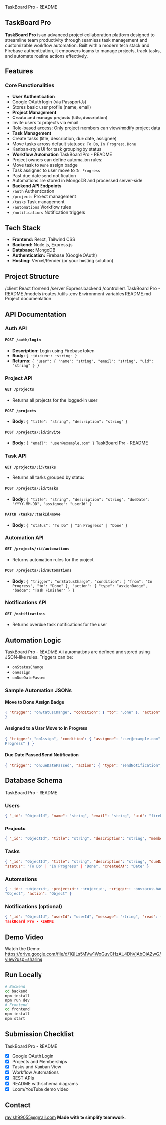 TaskBoard Pro - README
## TaskBoard Pro
**TaskBoard Pro** is an advanced project collaboration platform designed to streamline team productivity through
seamless task management and customizable workflow automation. Built with a modern tech stack and Firebase
authentication, it empowers teams to manage projects, track tasks, and automate routine actions effectively.
## Features
### Core Functionalities
- **User Authentication**
 - Google OAuth login (via PassportJs)
 - Stores basic user profile (name, email)
- **Project Management**
 - Create and manage projects (title, description)
 - Invite users to projects via email
 - Role-based access: Only project members can view/modify project data
- **Task Management**
 - Create tasks (title, description, due date, assignee)
 - Move tasks across default statuses: `To Do`, `In Progress`, `Done`
 - Kanban-style UI for task grouping by status
- **Workflow Automation**
TaskBoard Pro - README
 - Project owners can define automation rules:
 - Move task to `Done` assign badge
 - Task assigned to user move to `In Progress`
 - Past due date send notification
 - Automations are stored in MongoDB and processed server-side
- **Backend API Endpoints**
 - `/auth` Authentication
 - `/projects` Project management
 - `/tasks` Task management
 - `/automations` Workflow rules
 - `/notifications` Notification triggers
## Tech Stack
- **Frontend:** React, Tailwind CSS
- **Backend:** Node.js, Express.js
- **Database:** MongoDB
- **Authentication:** Firebase (Google OAuth)
- **Hosting:** Vercel/Render (or your hosting solution)
## Project Structure
/client React frontend
/server Express backend
 /controllers
TaskBoard Pro - README
 /models
 /routes
 /utils
.env Environment variables
README.md Project documentation
## API Documentation
### Auth API
#### `POST /auth/login`
- **Description:** Login using Firebase token
- **Body:** `{ "idToken": "string" }`
- **Returns:** `{ "user": { "name": "string", "email": "string", "uid": "string" } }`
### Project API
#### `GET /projects`
- Returns all projects for the logged-in user
#### `POST /projects`
- **Body:** `{ "title": "string", "description": "string" }`
#### `POST /projects/:id/invite`
- **Body:** `{ "email": "user@example.com" }`
TaskBoard Pro - README
### Task API
#### `GET /projects/:id/tasks`
- Returns all tasks grouped by status
#### `POST /projects/:id/tasks`
- **Body:** `{ "title": "string", "description": "string", "dueDate": "YYYY-MM-DD", "assignee": "userId" }`
#### `PATCH /tasks/:taskId/move`
- **Body:** `{ "status": "To Do" | "In Progress" | "Done" }`
### Automation API
#### `GET /projects/:id/automations`
- Returns automation rules for the project
#### `POST /projects/:id/automations`
- **Body:** `{ "trigger": "onStatusChange", "condition": { "from": "In Progress", "to": "Done" }, "action": { "type":
"assignBadge", "badge": "Task Finisher" } }`
### Notifications API
#### `GET /notifications`
- Returns overdue task notifications for the user
## Automation Logic
TaskBoard Pro - README
All automations are defined and stored using JSON-like rules. Triggers can be:
- `onStatusChange`
- `onAssign`
- `onDueDatePassed`
### Sample Automation JSONs
#### Move to Done Assign Badge
```json
{ "trigger": "onStatusChange", "condition": { "to": "Done" }, "action": { "type": "assignBadge", "badge": "Task Champion" }
}
```
#### Assigned to a User Move to In Progress
```json
{ "trigger": "onAssign", "condition": { "assignee": "user@example.com" }, "action": { "type": "moveTask", "status": "In
Progress" } }
```
#### Due Date Passed Send Notification
```json
{ "trigger": "onDueDatePassed", "action": { "type": "sendNotification", "message": "Task is overdue!" } }
```
## Database Schema
TaskBoard Pro - README
### Users
```json
{ "_id": "ObjectId", "name": "string", "email": "string", "uid": "firebase-uid", "projects": ["projectId"] }
```
### Projects
```json
{ "_id": "ObjectId", "title": "string", "description": "string", "members": ["userId"], "owner": "userId" }
```
### Tasks
```json
{ "_id": "ObjectId", "title": "string", "description": "string", "dueDate": "Date", "assignee": "userId", "projectId": "projectId",
"status": "To Do" | "In Progress" | "Done", "createdAt": "Date" }
```
### Automations
```json
{ "_id": "ObjectId", "projectId": "projectId", "trigger": "onStatusChange" | "onAssign" | "onDueDatePassed", "condition":
"Object", "action": "Object" }
```
### Notifications (optional)
```json
{ "_id": "ObjectId", "userId": "userId", "message": "string", "read": false, "createdAt": "Date" }
TaskBoard Pro - README
```
## Demo Video
 Watch the Demo: https://drive.google.com/file/d/1QILs5MVw1WoGuvCHzAU4DhVjAbOjAZwG/view?usp=sharing
## Run Locally
```bash
# Backend
cd backend
npm install
npm run dev
# Frontend
cd frontend
npm install
npm start
```
## Submission Checklist
TaskBoard Pro - README
- [x] Google OAuth Login
- [x] Projects and Memberships
- [x] Tasks and Kanban View
- [x] Workflow Automations
- [x] REST APIs
- [x] README with schema diagrams
- [x] Loom/YouTube demo video
## Contact
 ravish99055@gmail.com
**Made with to simplify teamwork.**
